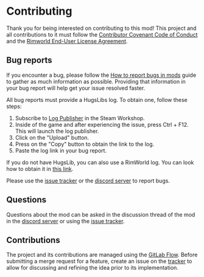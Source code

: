 Contributing
===

Thank you for being interested on contributing to this mod! This project and all contributions to it must follow the [Contributor Covenant Code of Conduct](CODE_OF_CONDUCT.md) and the [Rimworld End-User License Agreement](https://store.steampowered.com/eula/294100_eula_1).

Bug reports
---

If you encounter a bug, please follow the [How to report bugs in mods](https://steamcommunity.com/sharedfiles/filedetails/?id=725234314) guide to gather as much information as possible. Providing that information in your bug report will help get your issue resolved faster.

All bug reports must provide a HugsLibs log. To obtain one, follow these steps:

1) Subscribe to [Log Publisher](https://steamcommunity.com/workshop/filedetails/?id=2873415404) in the Steam Workshop.
2) Inside of the game and after experiencing the issue, press Ctrl + F12. This will launch the log publisher.
3) Click on the "Upload" button.
4) Press on the "Copy" button to obtain the link to the log.
5) Paste the log link in your bug report.

If you do not have HugsLib, you can also use a RimWorld log. You can look how to obtain it in [this link](https://steamcommunity.com/sharedfiles/filedetails/?id=725234314).

Please use the [issue tracker](https://github.com/joseasoler/pathfinding-framework/issues) or the [discord server](https://discord.gg/HB3KyzStgp) to report bugs.

Questions
---

Questions about the mod can be asked in the discussion thread of the mod in the [discord server](https://discord.gg/HB3KyzStgp) or using the [issue tracker](https://github.com/joseasoler/pathfinding-framework/issues).


Contributions
---

The project and its contributions are managed using the [GitLab Flow](https://docs.gitlab.com/ee/topics/gitlab_flow.html). Before submitting a merge request for a feature, create an issue on the [tracker](https://github.com/joseasoler/pathfinding-framework/issues) to allow for discussing and refining the idea prior to its implementation.
